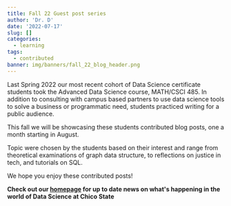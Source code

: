 ```yaml
---
title: Fall 22 Guest post series
author: 'Dr. D'
date: '2022-07-17'
slug: []
categories:
  - learning
tags:
  - contributed
banner: img/banners/fall_22_blog_header.png
---
```


Last Spring 2022 our most recent cohort of Data Science certificate students took the Advanced Data Science course, MATH/CSCI 485. In addition to consulting with campus based partners to use data science tools to solve a business or programmatic need, students practiced writing for a public audience.

This fall we will be showcasing these students contributed blog posts, one a month starting in August. 

Topic were chosen by the students based on their interest and range from theoretical examinations of graph data structure, to reflections on justice in tech, and tutorials on SQL. 

We hope you enjoy these contributed posts! 

**Check out our [homepage](https://www.csuchico.edu/datascience/index.shtml) for up to date news on what's happening in the world of Data Science at Chico State**